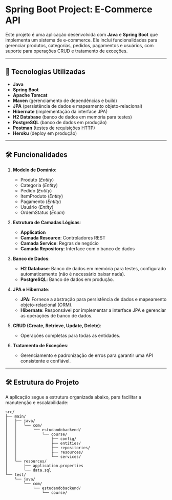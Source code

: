 # Spring Boot Project: E-Commerce API  

Este projeto é uma aplicação desenvolvida com **Java** e **Spring Boot** que implementa um sistema de e-commerce. Ele inclui funcionalidades para gerenciar produtos, categorias, pedidos, pagamentos e usuários, com suporte para operações CRUD e tratamento de exceções.  

---

## 🚀 Tecnologias Utilizadas  

- **Java**  
- **Spring Boot**  
- **Apache Tomcat**  
- **Maven** (gerenciamento de dependências e build)  
- **JPA** (persistência de dados e mapeamento objeto-relacional)  
- **Hibernate** (implementação da interface JPA)  
- **H2 Database** (banco de dados em memória para testes)  
- **PostgreSQL** (banco de dados em produção)  
- **Postman** (testes de requisições HTTP)  
- **Heroku** (deploy em produção)  

---

## 🛠️ Funcionalidades  

1. **Modelo de Domínio**:  
   - Produto (*Entity*)  
   - Categoria (*Entity*)  
   - Pedido (*Entity*)  
   - ItemProduto (*Entity*)  
   - Pagamento (*Entity*)  
   - Usuário (*Entity*)  
   - OrdemStatus (*Enum*)  

2. **Estrutura de Camadas Lógicas**:  
   - **Application**  
   - **Camada Resource**: Controladores REST  
   - **Camada Service**: Regras de negócio  
   - **Camada Repository**: Interface com o banco de dados  

3. **Banco de Dados**:  
   - **H2 Database**: Banco de dados em memória para testes, configurado automaticamente (não é necessário baixar nada).  
   - **PostgreSQL**: Banco de dados em produção.  

4. **JPA e Hibernate**:  
   - **JPA**: Fornece a abstração para persistência de dados e mapeamento objeto-relacional (ORM).  
   - **Hibernate**: Responsável por implementar a interface JPA e gerenciar as operações de banco de dados.  

5. **CRUD (Create, Retrieve, Update, Delete)**:  
   - Operações completas para todas as entidades.  

6. **Tratamento de Exceções**:  
   - Gerenciamento e padronização de erros para garantir uma API consistente e confiável.  

---

## 🛠️ Estrutura do Projeto  

A aplicação segue a estrutura organizada abaixo, para facilitar a manutenção e escalabilidade:  

```plaintext
src/
├── main/
│   ├── java/
│   │   └── com/
│   │       └── estudandobackend/
│   │           └── course/
│   │               ├── config/
│   │               ├── entities/
│   │               ├── repositories/
│   │               ├── resources/
│   │               └── services/
│   └── resources/
│       ├── application.properties
│       └── data.sql
└── test/
    └── java/
        └── com/
            └── estudandobackend/
                └── course/
